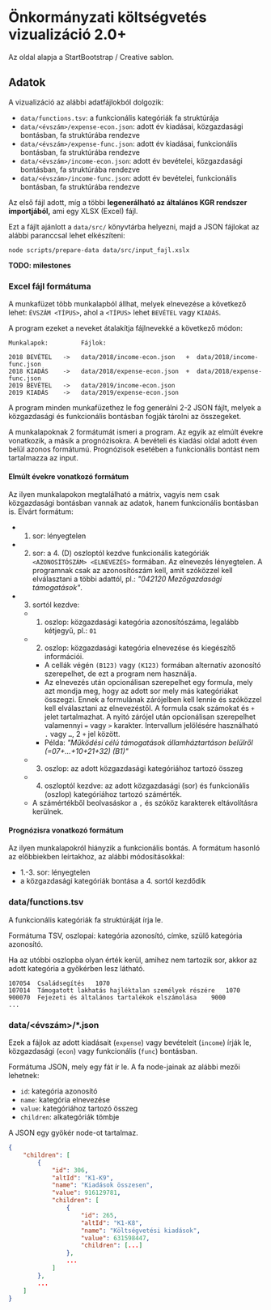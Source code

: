 # Önkormányzati költségvetés vizualizáció 2.0+

Az oldal alapja a StartBootstrap / Creative sablon.



## Adatok

A vizualizáció az alábbi adatfájlokból dolgozik:

- `data/functions.tsv`: a funkcionális kategóriák fa struktúrája
- `data/<évszám>/expense-econ.json`: adott év kiadásai, közgazdasági bontásban, fa struktúrába rendezve
- `data/<évszám>/expense-func.json`: adott év kiadásai, funkcionális bontásban, fa struktúrába rendezve
- `data/<évszám>/income-econ.json`: adott év bevételei, közgazdasági bontásban, fa struktúrába rendezve
- `data/<évszám>/income-func.json`: adott év bevételei, funkcionális bontásban, fa struktúrába rendezve

Az első fájl adott, míg a többi **legenerálható az általános KGR rendszer importjából,** ami egy XLSX (Excel) fájl.

Ezt a fájlt ajánlott a `data/src/` könyvtárba helyezni, majd a JSON fájlokat az alábbi paranccsal lehet elkészíteni:

```
node scripts/prepare-data data/src/input_fajl.xslx
```

**TODO: milestones**



### Excel fájl formátuma

A munkafüzet több munkalapból állhat, melyek elnevezése a következő lehet: `ÉVSZÁM <TÍPUS>`, ahol a `<TÍPUS>` lehet `BEVÉTEL` vagy `KIADÁS`.

A program ezeket a neveket átalakítja fájlnevekké a következő módon:

```
Munkalapok:         Fájlok:

2018 BEVÉTEL   ->   data/2018/income-econ.json   +  data/2018/income-func.json
2018 KIADÁS    ->   data/2018/expense-econ.json  +  data/2018/expense-func.json
2019 BEVÉTEL   ->   data/2019/income-econ.json
2019 KIADÁS    ->   data/2019/expense-econ.json
```

A program minden munkafüzethez le fog generálni 2-2 JSON fájlt, melyek a közgazdasági és funkcionális bontásban fogják tárolni az összegeket.

A munkalapoknak 2 formátumát ismeri a program. Az egyik az elmúlt évekre vonatkozik, a másik a prognózisokra. A bevételi és kiadási oldal adott éven belül azonos formátumú. Prognózisok esetében a funkcionális bontást nem tartalmazza az input.



#### Elmúlt évekre vonatkozó formátum

Az ilyen munkalapokon megtalálható a mátrix, vagyis nem csak közgazdasági bontásban vannak az adatok, hanem funkcionális bontásban is. Elvárt formátum:

- 1. sor: lényegtelen
- 2. sor: a 4. (D) oszloptól kezdve funkcionális kategóriák `<AZONOSÍTÓSZÁM> <ELNEVEZÉS>` formában. Az elnevezés lényegtelen. A programnak csak az azonosítószám kell, amit szóközzel kell elválasztani a többi adattól, pl.: *"042120 Mezőgazdasági támogatások"*.
- 3. sortól kezdve:
	- 1. oszlop: közgazdasági kategória azonosítószáma, legalább kétjegyű, pl.: `01`
	- 2. oszlop: közgazdasági kategória elnevezése és kiegészítő információi.
		- A cellák végén `(B123)` vagy `(K123)` formában alternatív azonosító szerepelhet, de ezt a program nem használja.
		- Az elnevezés után opcionálisan szerepelhet egy formula, mely azt mondja meg, hogy az adott sor mely más kategóriákat összegzi. Ennek a formulának zárójelben kell lennie és szóközzel kell elválasztani az elnevezéstől. A formula csak számokat és `+` jelet tartalmazhat. A nyitó zárójel után opcionálisan szerepelhet valamennyi `=` vagy `>` karakter. Intervallum jelölésére használható `.` vagy `…`, 2 `+` jel között.
		- Példa: *"Működési célú támogatások államháztartáson belülről (=07+...+10+21+32) (B1)"*
	- 3. oszlop: az adott közgazdasági kategóriához tartozó összeg
	- 4. oszloptól kezdve: az adott közgazdasági (sor) és funkcionális (oszlop) kategóriához tartozó számérték.
	- A számértékből beolvasáskor a `,` és szóköz karakterek eltávolításra kerülnek.



#### Prognózisra vonatkozó formátum

Az ilyen munkalapokról hiányzik a funkcionális bontás. A formátum hasonló az előbbiekben leírtakhoz, az alábbi módosításokkal:

- 1.-3. sor: lényegtelen
- a közgazdasági kategóriák bontása a 4. sortól kezdődik



### data/functions.tsv

A funkcionális kategóriák fa struktúráját írja le.

Formátuma TSV, oszlopai: kategória azonosító, címke, szülő kategória azonosító.

Ha az utóbbi oszlopba olyan érték kerül, amihez nem tartozik sor, akkor az adott kategória a gyökérben lesz látható.

```tsv
107054	Családsegítés	1070
107014	Támogatott lakhatás hajléktalan személyek részére	1070
900070	Fejezeti és általános tartalékok elszámolása	9000
...
```



### data/<évszám>/*.json

Ezek a fájlok az adott kiadásait (`expense`) vagy bevételeit (`income`) írják le, közgazdasági (`econ`) vagy funkcionális (`func`) bontásban.

Formátuma JSON, mely egy fát ír le. A fa node-jainak az alábbi mezői lehetnek:

- `id`: kategória azonosító
- `name`: kategória elnevezése
- `value`: kategóriához tartozó összeg
- `children`: alkategóriák tömbje

A JSON egy gyökér node-ot tartalmaz.

```json
{
	"children": [
		{
			"id": 306,
			"altId": "K1-K9",
			"name": "Kiadások összesen",
			"value": 916129781,
			"children": [
				{
					"id": 265,
					"altId": "K1-K8",
					"name": "Költségvetési kiadások",
					"value": 631598447,
					"children": [...]
				},
				...
			]
		},
		...
	]
}
```
